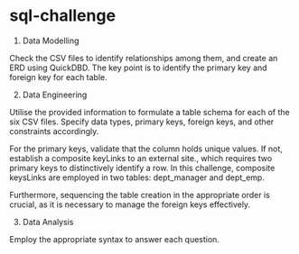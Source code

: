 # sql-challenge

1. Data Modelling

Check the CSV files to identify relationships among them, and create an ERD using QuickDBD. The key point is to identify the primary key and foreign key for each table.

2. Data Engineering

Utilise the provided information to formulate a table schema for each of the six CSV files. Specify data types, primary keys, foreign keys, and other constraints accordingly.

For the primary keys, validate that the column holds unique values. If not, establish a composite keyLinks to an external site., which requires two primary keys to distinctively identify a row. In this challenge, composite keysLinks are employed in two tables: dept_manager and dept_emp.

Furthermore, sequencing the table creation in the appropriate order is crucial, as it is necessary to manage the foreign keys effectively.

3. Data Analysis

Employ the appropriate syntax to answer each question. 


